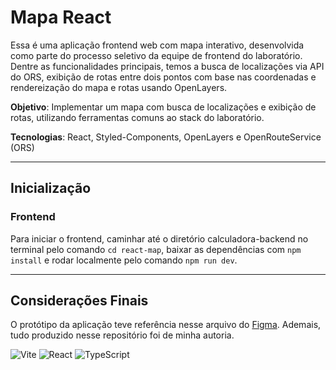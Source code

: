 # Mapa React

Essa é uma aplicação frontend web com mapa interativo, desenvolvida como parte do processo seletivo da equipe de frontend do laboratório. Dentre as funcionalidades principais, temos a busca de localizações via API do ORS, exibição de rotas entre dois pontos com base nas coordenadas e rendereização do mapa e rotas usando OpenLayers.

**Objetivo**: Implementar um mapa com busca de localizações e exibição de rotas, utilizando ferramentas comuns ao stack do laboratório.

**Tecnologias**: React, Styled-Components, OpenLayers e OpenRouteService (ORS)

---
## Inicialização
### Frontend
Para iniciar o frontend, caminhar até o diretório calculadora-backend no terminal pelo comando `cd react-map`, baixar as dependências com `npm install` e rodar localmente pelo comando `npm run dev`.

---
## Considerações Finais
O protótipo da aplicação teve referência nesse arquivo do [Figma](https://www.figma.com/file/LStuxiNWSTSaEN6vYIuGDp/Untitled?type=design&node-id=0%3A1&t=Kkpze5uL28GyJXjv-1). Ademais, tudo produzido nesse repositório foi de minha autoria.

![Vite](https://img.shields.io/badge/Vite-646CFF?style=for-the-badge&logo=vite&logoColor=white)
![React](https://img.shields.io/badge/React-20232A?style=for-the-badge&logo=react&logoColor=61DAFB)
![TypeScript](https://img.shields.io/badge/TypeScript-007ACC?style=for-the-badge&logo=typescript&logoColor=white)
